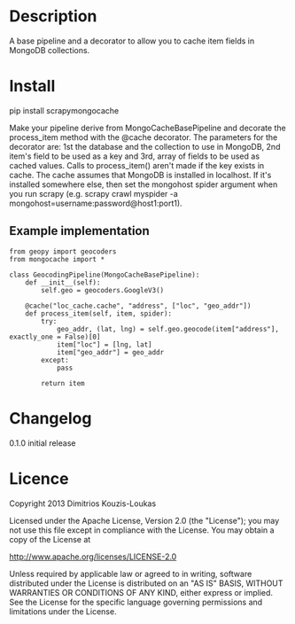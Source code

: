 Description
===========
A base pipeline and a decorator to allow you to cache item fields in MongoDB collections.

Install
=======
   pip install scrapymongocache

Make your pipeline derive from MongoCacheBasePipeline and decorate the process_item method with the @cache decorator. The parameters for the decorator are: 1st the database and the collection to use in MongoDB, 2nd item's field to be used as a key and 3rd, array of fields to be used as cached values. Calls to process_item() aren't made if the key exists in cache. The cache assumes that MongoDB is installed in localhost. If it's installed somewhere else, then set the mongohost spider argument when you run scrapy (e.g. scrapy crawl myspider -a mongohost=username:password@host1:port1).

Example implementation
----------------------------

    from geopy import geocoders
    from mongocache import *

    class GeocodingPipeline(MongoCacheBasePipeline):
        def __init__(self):
            self.geo = geocoders.GoogleV3()

        @cache("loc_cache.cache", "address", ["loc", "geo_addr"])
        def process_item(self, item, spider):
            try:
                geo_addr, (lat, lng) = self.geo.geocode(item["address"], exactly_one = False)[0]
                item["loc"] = [lng, lat]
                item["geo_addr"] = geo_addr
            except:
                pass
            
            return item



Changelog
=========

0.1.0
initial release

Licence
=======
Copyright 2013 Dimitrios Kouzis-Loukas

Licensed under the Apache License, Version 2.0 (the "License");
you may not use this file except in compliance with the License.
You may obtain a copy of the License at

http://www.apache.org/licenses/LICENSE-2.0

Unless required by applicable law or agreed to in writing, software
distributed under the License is distributed on an "AS IS" BASIS,
WITHOUT WARRANTIES OR CONDITIONS OF ANY KIND, either express or implied.
See the License for the specific language governing permissions and
limitations under the License.
